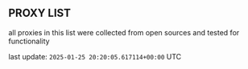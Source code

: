 ## PROXY LIST

all proxies in this list were collected from open sources and tested for functionality

last update: `2025-01-25 20:20:05.617114+00:00` UTC